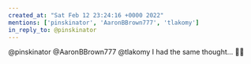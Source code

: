 ```yaml
---
created_at: "Sat Feb 12 23:24:16 +0000 2022"
mentions: ['pinskinator', 'AaronBBrown777', 'tlakomy']
in_reply_to: @pinskinator
---
```


@pinskinator @AaronBBrown777 @tlakomy I had the same thought... 🤷‍♂️